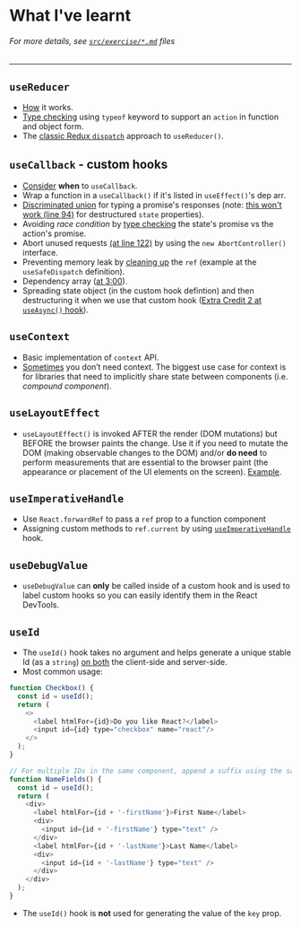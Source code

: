 # What I've learnt
###### *For more details, see [`src/exercise/*.md`](https://github.com/HelpMe-Pls/advanced-react-hooks/tree/master/src/exercise) files*
-------------
## `useReducer`
- [How](https://codesandbox.io/s/how-usereducer-works-3bhcp) it works.
- [Type checking](https://github.com/HelpMe-Pls/advanced-react-hooks/blob/extra/src/final/TS/01.extra-3.tsx) using `typeof` keyword to support an `action` in function and object form.
- The [classic Redux `dispatch`](https://github.com/HelpMe-Pls/advanced-react-hooks/blob/master/src/final/TS/01.tsx) approach to `useReducer()`.

## `useCallback` - custom hooks
- [Consider](https://kentcdodds.com/blog/usememo-and-usecallback) **when** to `useCallback`.
- Wrap a function in a `useCallback()` if it's listed in `useEffect()`'s dep arr.
- [Discriminated union](https://www.typescriptlang.org/docs/handbook/typescript-in-5-minutes-func.html#discriminated-unions) for typing a promise's responses (note: [this won't work (line 94)](https://github.com/HelpMe-Pls/advanced-react-hooks/blob/extra/src/final/TS/02.tsx) for destructured `state` properties).
- Avoiding *race condition* by [type checking](https://github.com/HelpMe-Pls/advanced-react-hooks/blob/extra/src/final/TS/02.tsx) the state's promise vs the action's promise.
- Abort unused requests [(at line 122)](https://github.com/HelpMe-Pls/advanced-react-hooks/blob/extra/src/final/TS/02.tsx) by using the `new AbortController()` interface.
- Preventing memory leak by [cleaning up](https://github.com/HelpMe-Pls/advanced-react-hooks/blob/master/src/exercise/02.js) the `ref` (example at the `useSafeDispatch` definition).
- Dependency array ([at 3:00](https://epicreact.dev/modules/advanced-react-hooks/usecallback-custom-hooks-solution)).
- Spreading state object (in the custom hook defintion) and then destructuring it when we use that custom hook ([Extra Credit 2 at `useAsync()` hook](https://github.com/HelpMe-Pls/advanced-react-hooks/blob/master/src/exercise/02.js)).

## `useContext`
- Basic implementation of `context` API.
- [Sometimes](https://github.com/HelpMe-Pls/advanced-react-hooks/blob/extra/src/final/TS/03.tsx) you don’t need context. The biggest use case for context is for libraries that need to implicitly share state between components (i.e. *compound component*).

## `useLayoutEffect`
- `useLayoutEffect()` is invoked AFTER the render (DOM mutations) but BEFORE the browser paints the change. Use it if you need to mutate the DOM (making observable changes to the DOM) and/or **do need** to perform measurements that are essential to the browser paint (the appearance or placement of the UI elements on the screen). [Example](https://github.com/HelpMe-Pls/advanced-react-hooks/blob/extra/src/final/TS/04.tsx).

## `useImperativeHandle`
- Use `React.forwardRef` to pass a `ref` prop to a function component
- Assigning custom methods to `ref.current` by using [`useImperativeHandle`](https://github.com/HelpMe-Pls/advanced-react-hooks/blob/extra/src/final/TS/05.tsx) hook.

## `useDebugValue`    
- `useDebugValue` can **only** be called inside of a custom hook and is used to label custom hooks so you can easily identify them in the React DevTools.

## `useId`
- The `useId()` hook takes no argument and helps generate a unique stable Id (as a `string`) [on both](https://youtu.be/_vwCKV7f_eA?t=188) the client-side and server-side.
- Most common usage:
```js
function Checkbox() {
  const id = useId();
  return (
    <>
      <label htmlFor={id}>Do you like React?</label>
      <input id={id} type="checkbox" name="react"/>
    </>
  );
}

// For multiple IDs in the same component, append a suffix using the same `id`:
function NameFields() {
  const id = useId();
  return (
    <div>
      <label htmlFor={id + '-firstName'}>First Name</label>
      <div>
        <input id={id + '-firstName'} type="text" />
      </div>
      <label htmlFor={id + '-lastName'}>Last Name</label>
      <div>
        <input id={id + '-lastName'} type="text" />
      </div>
    </div>
  );
}
```
- The `useId()` hook is **not** used for generating the value of the `key` prop.
